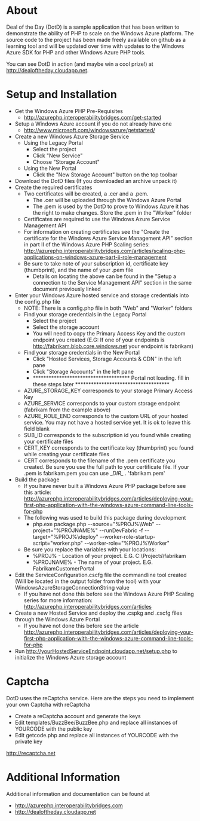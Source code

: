 # About #
Deal of the Day (DotD) is a sample application that has been written to demonstrate the ability of PHP to scale on the Windows Azure platform. The source code to the project has been made freely available on github as a learning tool and will be updated over time with updates to the Windows Azure SDK for PHP and other Windows Azure PHP tools.

You can see DotD in action (and maybe win a cool prize!) at http://dealoftheday.cloudapp.net.


# Setup and Installation #

- Get the Windows Azure PHP Pre-Requisites
	+ http://azurephp.interoperabilitybridges.com/get-started
- Setup a Windows Azure account if you do not already have one
	+ http://www.microsoft.com/windowsazure/getstarted/
- Create a new Windows Azure Storage Service
	+ Using the Legacy Portal
		* Select the project
		* Click "New Service"
		* Choose "Storage Account"
	+ Using the New Portal
		* Click the "New Storage Account" button on the top toolbar
- Download the DotD files (If you downloaded an archive unpack it) 
- Create the required certificates
	+ Two certificates will be created, a .cer and a .pem. 
		* The .cer will be uploaded through the Windows Azure Portal
		* The .pem is used by the DotD to prove to Windows Azure it has the right to make changes. Store the .pem in the "Worker" folder 
	+ Certificates are required to use the Windows Azure Service Management API
	+ For information on creating certificates see the "Create the certificate for the Windows Azure Service Management API" section in part II of the Windows Azure PHP Scaling series: http://azurephp.interoperabilitybridges.com/articles/scaling-php-applications-on-windows-azure-part-ii-role-management
	+ Be sure to take note of your subscription id, certificate key (thumbprint), and the name of your .pem file
		* Details on locating the above can be found in the "Setup a connection to the Service Management API" section in the same document previously linked
- Enter your Windows Azure hosted service and storage credentials into the config.php file
	+ NOTE: There is a config.php file in both "Web" and "Worker" folders
	+ Find your storage credentials in the Legacy Portal
		* Select the project
		* Select the storage account
		* You will need to copy the Primary Access Key and the custom endpoint you created (E.G: If one of your endpoints is http://fabrikam.blob.core.windows.net your endpoint is fabrikam)
	+ Find your storage credentials in the New Portal
		* Click "Hosted Services, Storage Accounts & CDN" in the left pane
		* Click "Storage Accounts" in the left pane
		* ************************************* Portal not loading. fill in these steps later ************************************
	+ AZURE_STORAGE_KEY corresponds to your storage Primary Access Key
	+ AZURE_SERVICE corresponds to your custom storage endpoint (fabrikam from the example above)
	+ AZURE_ROLE_END corresponds to the custom URL of your hosted service. You may not have a hosted service yet. It is ok to leave this field blank
	+ SUB_ID corresponds to the subscription id you found while creating your certificate files
	+ CERT_KEY corresponds to the certificate key (thumbprint) you found while creating your certificate files
	+ CERT corresponds to the filename of the .pem certificate you created. Be sure you use the full path to your certificate file. If your .pem is fabrikam.pem you can use \__DIR\__ . 'fabrikam.pem'
- Build the package
	+ If you have never built a Windows Azure PHP package before see this article: http://azurephp.interoperabilitybridges.com/articles/deploying-your-first-php-application-with-the-windows-azure-command-line-tools-for-php
	+ The following was used to build this package during development
		* php.exe package.php  --source="%PROJ%\Web" --project="%PROJNAME%" --runDevFabric -f --target="%PROJ%\deploy" --worker-role-startup-script="worker.php" --worker-role="%PROJ%\Worker"
	+ Be sure you replace the variables with your locations:
		* %PROJ% - Location of your project. E.G. C:\Projects\fabrikam
		* %PROJNAME% - The name of your project. E.G. FabrikamCustomerPortal
- Edit the ServiceConfiguration.cscfg file the commandline tool created (Will be located in the output folder from the tool) with your WindowsAzureStorageConnectionString value
	+ If you have not done this before see the Windows Azure PHP Scaling series for more information: http://azurephp.interoperabilitybridges.com/articles
- Create a new Hosted Service and deploy the .cspkg and .cscfg files through the Windows Azure Portal
	+ If you have not done this before see the article http://azurephp.interoperabilitybridges.com/articles/deploying-your-first-php-application-with-the-windows-azure-command-line-tools-for-php
- Run http://yourHostedServiceEndpoint.cloudapp.net/setup.php to initialize the Windows Azure storage account

# Captcha #
DotD uses the reCaptcha service. Here are the steps you need to implement your own Captcha with reCaptcha

- Create a reCaptcha account and generate the keys
- Edit templates/BuzzBee/BuzzBee.php and replace all instances of YOURCODE with the public key
- Edit getcode.php and replace all instances of YOURCODE with the private key

http://recaptcha.net 

# Additional Information #
Additional information and documentation can be found at

- http://azurephp.interoperabilitybridges.com
- http://dealoftheday.cloudapp.net
